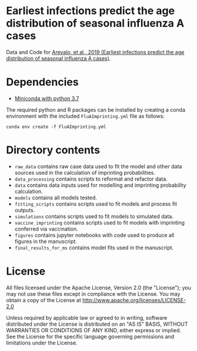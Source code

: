 # Earliest infections predict the age distribution of seasonal influenza A cases
Data and Code for [Arevalo, et al., 2019 (Earliest infections predict the age distribution of seasonal influenza A cases)](https://www.medrxiv.org/content/10.1101/19001875v2).

# Dependencies

* [Miniconda with python 3.7](https://docs.conda.io/en/latest/miniconda.html)

The required python and R packages can be installed by creating a conda environment with the included `FluAImprinting.yml` file as follows:

`conda env create -f FluAImprinting.yml`

# Directory contents

* `raw_data` contains raw case data used to fit the model and other data sources used in the calculation of imprinting probabilities.
* `data_processing` contains scripts to reformat and refactor data.
* `data` contains data inputs used for modelling and imprinting probability calculation.
* `models` contains all models tested.
* `fitting_scripts` contains scripts used to fit models and process fit outputs.
* `simulations` contains scripts used to fit models to simulated data.
* `vaccine_imprinting` contains scripts used to fit models with imprinting conferred via vaccination.
* `figures` contains jupyter notebooks with code used to produce all figures in the manuscript.
* `final_results_for_ms` contains model fits used in the manuscript.

# License

All files licensed under the Apache License, Version 2.0 (the "License"); you may not use these files except in compliance with the License. You may obtain a copy of the License at http://www.apache.org/licenses/LICENSE-2.0

Unless required by applicable law or agreed to in writing, software distributed under the License is distributed on an "AS IS" BASIS, WITHOUT WARRANTIES OR CONDITIONS OF ANY KIND, either express or implied. See the License for the specific language governing permissions and limitations under the License.
